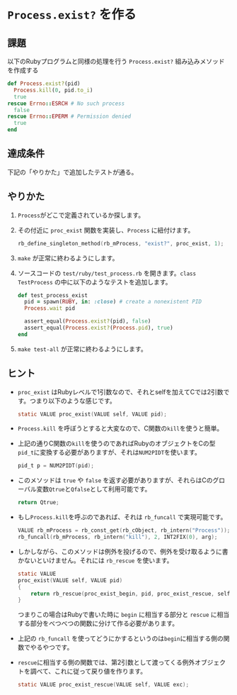 # `Process.exist?` を作る

## 課題

以下のRubyプログラムと同様の処理を行う `Process.exist?` 組み込みメソッドを作成する

```ruby
def Process.exist?(pid)
  Process.kill(0, pid.to_i)
  true
rescue Errno::ESRCH # No such process
  false
rescue Errno::EPERM # Permission denied
  true
end
```

## 達成条件

下記の「やりかた」で追加したテストが通る。

## やりかた

 1. `Process`がどこで定義されているか探します。
 2. その付近に `proc_exist` 関数を実装し、`Process` に紐付けます。

    ```c
    rb_define_singleton_method(rb_mProcess, "exist?", proc_exist, 1);
    ```
    
 4. `make` が正常に終わるようにします。
 5. ソースコードの `test/ruby/test_process.rb` を開きます。`class TestProcess` の中に以下のようなテストを追加します。

    ```ruby
    def test_process_exist
      pid = spawn(RUBY, in: :close) # create a nonexistent PID
      Process.wait pid

      assert_equal(Process.exist?(pid), false)
      assert_equal(Process.exist?(Process.pid), true)
    end
    ```

 6. `make test-all` が正常に終わるようにします。

## ヒント

- `proc_exist` はRubyレベルで1引数なので、それとselfを加えてCでは2引数です。つまり以下のような感じです。

    ```C
    static VALUE proc_exist(VALUE self, VALUE pid);
    ```

- `Process.kill` を呼ぼうとすると大変なので、C関数の`kill`を使うと簡単。
- 上記の通りC関数の`kill`を使うのであればRubyのオブジェクトをCの型`pid_t`に変換する必要がありますが、それは`NUM2PIDT`を使います。

    ```C
    pid_t p = NUM2PIDT(pid);
    ```
    
- このメソッドは `true` や `false` を返す必要がありますが、それらはCのグローバル変数`Qtrue`と`Qfalse`として利用可能です。

    ```C
    return Qtrue;
    ```

- もし`Process.kill`を呼ぶのであれば、それは `rb_funcall` で実現可能です。

    ```C
	VALUE rb_mProcess = rb_const_get(rb_cObject, rb_intern("Process"));
    rb_funcall(rb_mProcess, rb_intern("kill"), 2, INT2FIX(0), arg);
    ```

- しかしながら、このメソッドは例外を投げるので、例外を受け取るように書かないといけません。それには `rb_rescue` を使います。

    ```C
    static VALUE
    proc_exist(VALUE self, VALUE pid)
    {
        return rb_rescue(proc_exist_begin, pid, proc_exist_rescue, self);
    }
    ```

    つまりこの場合はRubyで書いた時に `begin` に相当する部分と `rescue` に相当する部分をべつべつの関数に分けて作る必要があります。

- 上記の `rb_funcall` を使ってどうにかするというのは`begin`に相当する側の関数でやるやつです。
- `rescue`に相当する側の関数では、第2引数として渡ってくる例外オブジェクトを調べて、これに従って戻り値を作ります。

    ```C
	static VALUE proc_exist_rescue(VALUE self, VALUE exc);
	```
